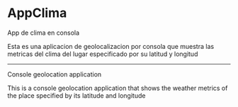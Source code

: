 # AppClima
App de clima en consola

Esta es una aplicacion de geolocalizacion por consola que muestra las metricas del clima del lugar especificado por su latitud y longitud

--------------------------
Console geolocation application

This is a console geolocation application that shows the weather metrics of the place specified by its latitude and longitude
